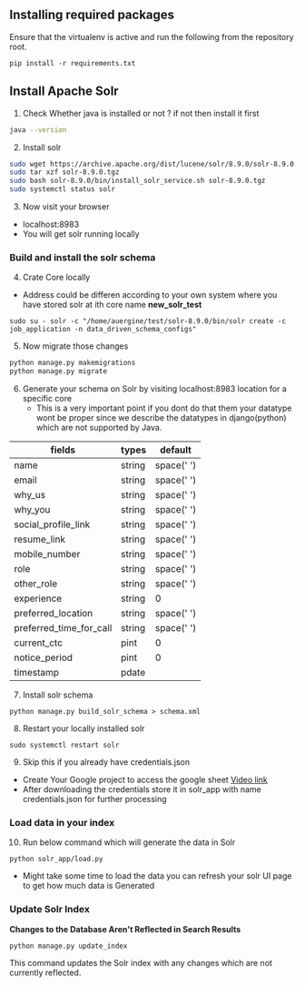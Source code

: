 ## Installing required packages

Ensure that the virtualenv is active and run the following from the
repository root.

```
pip install -r requirements.txt
```

## Install Apache Solr
1. Check Whether java is installed or not ? if not then install it first
```bash
java --version
```

2. Install solr

```bash
sudo wget https://archive.apache.org/dist/lucene/solr/8.9.0/solr-8.9.0.tgz
sudo tar xzf solr-8.9.0.tgz
sudo bash solr-8.9.0/bin/install_solr_service.sh solr-8.9.0.tgz
sudo systemctl status solr
```

3. Now visit your browser

- localhost:8983
- You will get solr running locally

### Build and install the solr schema


4. Crate Core locally
- Address could be differen according to your own system where you have stored solr at ith core name **new_solr_test**
```
sudo su - solr -c "/home/auergine/test/solr-8.9.0/bin/solr create -c job_application -n data_driven_schema_configs"
```

5. Now migrate those changes

```bash
python manage.py makemigrations
python manage.py migrate
```

6. Generate your schema on Solr by visiting localhost:8983 location for a specific core
   - This is a very important point if you dont do that them your datatype wont be proper since we describe the datatypes in django(python) which are not supported by Java. 

| fields                  | types  | default    |
|-------------------------|--------|------------|
| name                    | string | space(' ') |
| email | string | space(' ') |                   
| why_us | string | space(' ') |                  
| why_you | string | space(' ') |                 
| social_profile_link | string | space(' ') |     
| resume_link | string | space(' ') |             
| mobile_number | string | space(' ') |           
| role | string | space(' ') |                    
| other_role | string | space(' ') |              
| experience | string | 0          |              
| preferred_location | string | space(' ') |      
| preferred_time_for_call | string | space(' ') | 
| current_ctc | pint   | 0          |             
| notice_period | pint   | 0          |           
| timestamp| pdate  |  |



7. Install solr schema  
```
python manage.py build_solr_schema > schema.xml
```

8. Restart your locally installed solr
```
sudo systemctl restart solr
```

9. Skip this if you already have credentials.json 
- Create Your Google project to access the google sheet [Video link](https://www.youtube.com/watch?v=3wC-SCdJK2c)
- After downloading the credentials store it in solr_app with name credentials.json for further processing

### Load data in your index

10. Run below command which will generate the data in Solr
```
python solr_app/load.py
```

   - Might take some time to load the data you can refresh your solr UI page to get how much data is Generated


### Update Solr Index

**Changes to the Database Aren't Reflected in Search Results**

```lang=sh
python manage.py update_index
```

This command updates the Solr index with any changes which are not currently
reflected. 